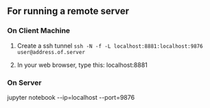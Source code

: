 ## For running a remote server 

### On Client Machine
1. Create a ssh tunnel 
`ssh -N -f -L localhost:8881:localhost:9876 user@address.of.server`

2. In your web browser, type this: localhost:8881


### On Server
jupyter notebook --ip=localhost --port=9876

